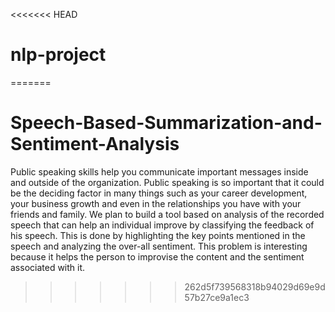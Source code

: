 <<<<<<< HEAD
# nlp-project
=======
# Speech-Based-Summarization-and-Sentiment-Analysis
Public speaking skills help you communicate important messages inside and outside of the organization. Public speaking is so important that it could be the deciding factor in many things such as your career development, your business growth and even in the relationships you have with your friends and family. We plan to build a tool based on analysis of the recorded speech that can help an individual improve by classifying the feedback of his speech. This is done by highlighting the key points mentioned in the speech and analyzing the over-all sentiment. This problem is interesting because it helps the person to improvise the content and the sentiment associated with it.
>>>>>>> 262d5f739568318b94029d69e9d57b27ce9a1ec3
